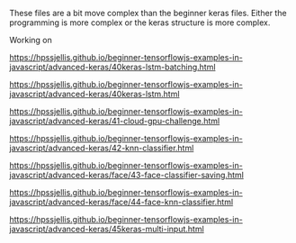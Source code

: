 These files are a bit move complex than the beginner keras files. Either the programming is more complex or the keras structure is more complex.


Working on

https://hpssjellis.github.io/beginner-tensorflowjs-examples-in-javascript/advanced-keras/40keras-lstm-batching.html


https://hpssjellis.github.io/beginner-tensorflowjs-examples-in-javascript/advanced-keras/40keras-lstm.html



https://hpssjellis.github.io/beginner-tensorflowjs-examples-in-javascript/advanced-keras/41-cloud-gpu-challenge.html



https://hpssjellis.github.io/beginner-tensorflowjs-examples-in-javascript/advanced-keras/42-knn-classifier.html



https://hpssjellis.github.io/beginner-tensorflowjs-examples-in-javascript/advanced-keras/face/43-face-classifier-saving.html



https://hpssjellis.github.io/beginner-tensorflowjs-examples-in-javascript/advanced-keras/face/44-face-knn-classifier.html



https://hpssjellis.github.io/beginner-tensorflowjs-examples-in-javascript/advanced-keras/45keras-multi-input.html

